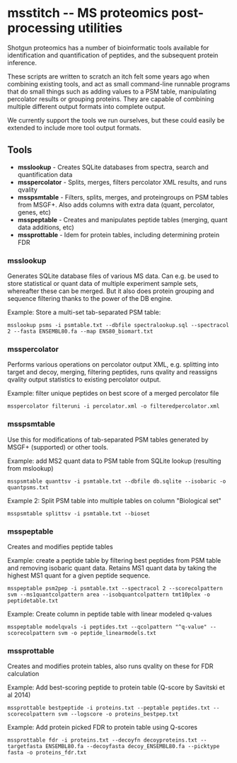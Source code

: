 # msstitch -- MS proteomics post-processing utilities

Shotgun proteomics has a number of bioinformatic tools available for identification 
and quantification of peptides, and the subsequent protein inference.

These scripts are written to scratch an itch felt some years ago when combining 
existing tools, and act as small command-line runnable programs that do small
things such as adding values to a PSM table, manipulating percolator results or grouping
proteins. They are capable of combining multiple different output formats into
complete output.

We currently support the tools we run ourselves, but these could easily be extended
to include more tool output formats.

## Tools

- __msslookup__ - Creates SQLite databases from spectra, search and quantification data
- __msspercolator__ - Splits, merges, filters percolator XML results, and runs qvality
- __msspsmtable__ - Filters, splits, merges, and proteingroups on PSM tables from MSGF+. Also adds columns with extra data (quant, percolator, genes, etc)
- __msspeptable__ - Creates and manipulates peptide tables (merging, quant data additions, etc)
- __mssprottable__ - Idem for protein tables, including determining protein FDR


### msslookup
Generates SQLite database files of various MS data. Can e.g. be used to store statistical
or quant data of multiple experiment sample sets, whereafter these can be merged. But it
also does protein grouping and sequence filtering thanks to the power of the DB engine.

Example: Store a multi-set tab-separated PSM table:

`msslookup psms -i psmtable.txt --dbfile spectralookup.sql --spectracol 2 --fasta ENSEMBL80.fa --map ENS80_biomart.txt`

### msspercolator
Performs various operations on percolator output XML, e.g. splitting into target and decoy,
merging, filtering peptides, runs qvality and reassigns qvality output statistics to 
existing percolator output.

Example: filter unique peptides on best score of a merged percolator file

`msspercolator filteruni -i percolator.xml -o filteredpercolator.xml`

### msspsmtable
Use this for modifications of tab-separated PSM tables generated by MSGF+ (supported)
or other tools.

Example: add MS2 quant data to PSM table from SQLite lookup (resulting from mslookup)

`msspsmtable quanttsv -i psmtable.txt --dbfile db.sqlite --isobaric -o quantpsms.txt`

Example 2: Split PSM table into multiple tables on column "Biological set"

`msspsmtable splittsv -i psmtable.txt --bioset`


### msspeptable
Creates and modifies peptide tables

Example: create a peptide table by filtering best peptides from PSM table and removing isobaric quant data.
Retains MS1 quant data by taking the highest MS1 quant for a given peptide sequence.

`msspeptable psm2pep -i psmtable.txt --spectracol 2 --scorecolpattern svm --ms1quantcolpattern area --isobquantcolpattern tmt10plex -o peptidetable.txt`

Example: Create column in peptide table with linear modeled q-values

`msspeptable modelqvals -i peptides.txt --qcolpattern "^q-value" --scorecolpattern svm -o peptide_linearmodels.txt`


### mssprottable
Creates and modifies protein tables, also runs qvality on these for FDR calculation

Example: Add best-scoring peptide to protein table (Q-score by Savitski et al 2014)

`mssprottable bestpeptide -i proteins.txt --peptable peptides.txt --scorecolpattern svm --logscore -o proteins_bestpep.txt`

Example: Add protein picked FDR to protein table using Q-scores 

`mssprottable fdr -i proteins.txt --decoyfn decoyproteins.txt --targetfasta ENSEMBL80.fa --decoyfasta decoy_ENSEMBL80.fa --picktype fasta -o proteins_fdr.txt`
